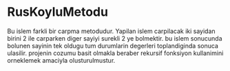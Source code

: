 # RusKoyluMetodu

Bu islem farkli bir carpma metodudur. Yapilan islem carpilacak iki sayidan birini 2 ile carparken diger sayiyi surekli 2 ye bolmektir. bu islem sonucunda bolunen sayinin tek oldugu tum durumlarin degerleri toplandiginda sonuca ulasilir.
projenin cozumu basit olmakla beraber rekursif fonksiyon kullanimini orneklemek amaciyla olusturulmustur.
